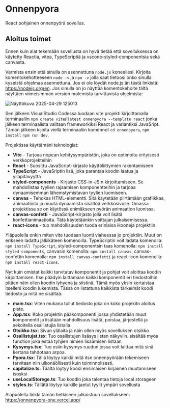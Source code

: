 # Onnenpyora
React pohjainen onnenpyörä sovellus.

## Aloitus toimet

Ennen kuin alat tekemään sovellusta on hyvä tietää että sovelluksessa on käytetty Reactia, vitea, TypeScriptiä ja vscone-styled-componentsia sekä canvasta.

Varmista ensin että sinulla on asennettuna `node.js` koneellesi. Kirjoita komentokehotteeseen `node -v` ja `npm -v` jolla saat tietoosi onko sinulla kyseistä ohjelmaa asennettuna. Jos ei ole löydät node.js:än tästä linkistä: https://nodejs.org/en. Jos sinulla on jo näyttää komentokehoite tältä näyttäen viimeisimmän version molemista tarvittavista ohjelmista:


![Näyttökuva 2025-04-29 125013](https://github.com/user-attachments/assets/612a53dd-12fc-407a-a812-30e38b4f196e)

Sen jälkeen VisualStudio Codessa luodaan vite projekti kirjoittamalla terminaaliin `npm create vite@latest onnenpyora --template react` jonka jälkeen terminaalista valitaan frameworkiksi React ja variantiksi JavaSript. Tämän jälkeen kijoita viellä terminaaliin komennot `cd onnenpyora`, `npm install` `npm run dev`.

Projektissa käyttämäni teknologiat:
* **Vite** - Tarjoaa nopean kehitysympäristön, joka on optimoitu erityisesti verkkoprojekteihin
* **React** - Suosittu JavaScript-kirjasto käyttöliittymien rakentamiseen
* **TypeScript** - JavaSriptin lisä, joka parantaa koodin laatua ja ylläpitävyyttä
* **styled-components** - Kirjasto CSS-in-JS:n kirjoittamiseen. Se mahdollistaa tyylien rajaamisen komponentteihin ja tarjoaa dynaamisemman lähemstymistavan tyylien luomiseen.
* **canvas** - Tehokas HTML-elementti. Sitä käytetään piirtämään grafiikkaa, animaatioita ja muuta dynaamista sisältöä verkkosivulle. Omassa projektissa se on käytössä enimäkseen pyörän animaation luonissa.
* **canvas-confetti** - JavaScript-kirjasto jolla voit lisätä konfettianimaatioita. Tätä käytetäänkin voittajan julkaisemisessa.
* **react-icons** - tuo mahdollisuuden tuoda erinlaisa ikooneja projektiin

Yläpuolella onkin miten vite tuodaan luonti viaheessa jo projektiin. Muut on erikseen ladattu jälkikäteen komenoilla. TypeScriptin voit ladata komenolla: `npm install TypeScript`, styled-componentsin taas komenolla: `npm install styled-components`, canvasin komenolla: `npm install canvas`, canvas-confettin komenolla: `npm install canvas-confetti` ja react-icon komenolla: `npm install react-icons`.

Nyt kuin omistat kaikki tarvitatav komponentit ja pohjat voit aloittaa koodin kirjoittamisen. Itse päädyin laittamaan kaikki komponentit eri tiedostoihin pitäen näin ollen koodin lyhyenä ja siistinä. Tämä myös yksin kertaistaa itselleni koodin lukemista. Tässä on listattuna kaikkista tärkeimät koodi tiedosto ja mitä ne sisältää:

* **main.tsx**: Viten mukana tullut tiedosto joka on koko projekitn aloitus piste.
* **App.tsx**: Koko projektin pääkomponenti jossa yhdistetään muut komponentit ja lisätään mahdollisuus lisätä, poistaa, järjestellä ja sekoitella osallistujia listalla
* **Otsikko.tsx**: Sivun ylälaita ja näin ollen myös sovelluksen otsikko
* **Osallistujat.tsx**: Tuo osallistujen lisäsys listan näkyviin. sisältää myös function joka estää tyhjien nimien lisäämisen listaan
* **Kysymys.tsx**: Tuo esiin kysymys ruudun jossa voit laittaa mitä sinä kertana tahdotaan arpoa.
* **Pyora.tsx**: Tällä löytyy kaikki mitä itse onnenpyörään tekemiseen tarvitaan niin ulkonäöllisesti kuin toiminnolisesti.
* **capitalize.ts**: Täältä löytyy koodi ensimäisen kirjaimen muutamiseen isosksi
* **useLocalStorege.ts**: Tuo koodin joka talentaa tietoja local storageen
* **styles.ts**: Tällätä löytyy kaikille jaetut tyylit ympäri sovellusta

Alapuolella linkki tämän hetkiseen julkaistuun sovellukseen:
https://onnenpyora-one.vercel.app/
